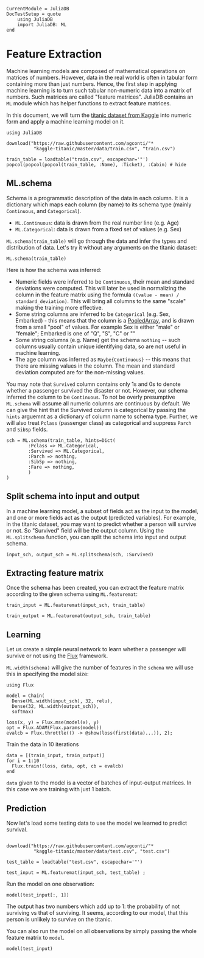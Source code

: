 ```@meta
CurrentModule = JuliaDB
DocTestSetup = quote
    using JuliaDB
    import JuliaDB: ML
end
```
# Feature Extraction

Machine learning models are composed of mathematical operations on matrices of numbers. However, data in the real world is often in tabular form containing more than just numbers. Hence, the first step in applying machine learning is to turn such tabular non-numeric data into a matrix of numbers. Such matrices are called "feature matrices". JuliaDB contains an `ML` module which has helper functions to extract feature matrices.

In this document, we will turn the [titanic dataset from Kaggle](https://www.kaggle.com/c/titanic) into numeric form and apply a machine learning model on it.

```@example titanic
using JuliaDB

download("https://raw.githubusercontent.com/agconti/"*
          "kaggle-titanic/master/data/train.csv", "train.csv")

train_table = loadtable("train.csv", escapechar='"')
popcol(popcol(popcol(train_table, :Name), :Ticket), :Cabin) # hide
```

## ML.schema

Schema is a programmatic description of the data in each column. It is a dictionary which maps each column (by name) to its schema type (mainly `Continuous`, and `Categorical`).

- `ML.Continuous`: data is drawn from the real number line (e.g. Age)
- `ML.Categorical`: data is drawn from a fixed set of values (e.g. Sex)

`ML.schema(train_table)` will go through the data and infer the types and distribution of data. Let's try it without any arguments on the titanic dataset:

```@example titanic
ML.schema(train_table)
```

Here is how the schema was inferred:

- Numeric fields were inferred to be `Continuous`, their mean and standard deviations were computed. This will later be used in normalizing the column in the feature matrix using the formula `((value - mean) / standard_deviation)`. This will bring all columns to the same "scale" making the training more effective.
- Some string columns are inferred to be `Categorical` (e.g. Sex, Embarked) - this means that the column is a [PooledArray](https://github.com/JuliaComputing/PooledArrays.jl), and is drawn from a small "pool" of values. For example Sex is either "male" or "female"; Embarked is one of "Q", "S", "C" or ""
- Some string columns (e.g. Name) get the schema `nothing` -- such columns usually contain unique identifying data, so are not useful in machine learning.
- The age column was inferred as `Maybe{Continuous}` -- this means that there are missing values in the column. The mean and standard deviation computed are for the non-missing values.

You may note that `Survived` column contains only 1s and 0s to denote whether a passenger survived the disaster or not. However, our schema inferred the column to be `Continuous`. To not be overly presumptive `ML.schema` will assume all numeric columns are continuous by default. We can give the hint that the Survived column is categorical by passing the `hints` arguemnt as a dictionary of column name to schema type. Further, we will also treat `Pclass` (passenger class) as categorical and suppress `Parch` and `SibSp` fields.

```@example titanic
sch = ML.schema(train_table, hints=Dict(
        :Pclass => ML.Categorical,
        :Survived => ML.Categorical,
        :Parch => nothing,
        :SibSp => nothing,
        :Fare => nothing,
        )
)
```

## Split schema into input and output

In a machine learning model, a subset of fields act as the input to the model, and one or more fields act as the output (predicted variables). For example, in the titanic dataset, you may want to predict whether a person will survive or not. So "Survived" field will be the output column. Using the `ML.splitschema` function, you can split the schema into input and output schema.

```@example titanic
input_sch, output_sch = ML.splitschema(sch, :Survived)
```

## Extracting feature matrix

Once the schema has been created, you can extract the feature matrix according to the given schema using `ML.featuremat`:

```@example titanic
train_input = ML.featuremat(input_sch, train_table)
```

```@example titanic
train_output = ML.featuremat(output_sch, train_table)
```

## Learning

Let us create a simple neural network to learn whether a passenger will survive or not using the [Flux](https://fluxml.github.io/) framework.

`ML.width(schema)` will give the number of features in the `schema` we will use this in specifying the model size:

```@example titanic
using Flux

model = Chain(
  Dense(ML.width(input_sch), 32, relu),
  Dense(32, ML.width(output_sch)),
  softmax)

loss(x, y) = Flux.mse(model(x), y)
opt = Flux.ADAM(Flux.params(model))
evalcb = Flux.throttle(() -> @show(loss(first(data)...)), 2);
```

Train the data in 10 iterations

```@example titanic
data = [(train_input, train_output)]
for i = 1:10
  Flux.train!(loss, data, opt, cb = evalcb)
end
```

`data` given to the model is a vector of batches of input-output matrices. In this case we are training with just 1 batch.

## Prediction

Now let's load some testing data to use the model we learned to predict survival.

```@example titanic

download("https://raw.githubusercontent.com/agconti/"*
          "kaggle-titanic/master/data/test.csv", "test.csv")

test_table = loadtable("test.csv", escapechar='"')

test_input = ML.featuremat(input_sch, test_table) ;
```

Run the model on one observation:

```@example titanic
model(test_input[:, 1])
```
The output has two numbers which add up to 1: the probability of not surviving vs that of surviving. It seems, according to our model, that this person is unlikely to survive on the titanic.

You can also run the model on all observations by simply passing the whole feature matrix to `model`.

```@example titanic
model(test_input)
```
